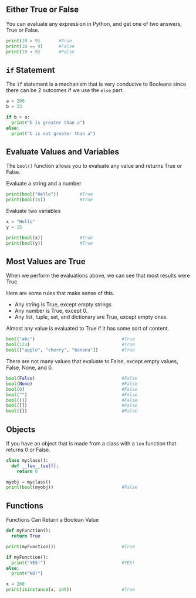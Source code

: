 ## Either True or False
You can evaluate any expression in Python, and get one of two answers, True or False.

```python
print(10 > 9)       #True
print(10 == 9)      #False
print(10 < 9)       #False
```

## `if` Statement
The `if` statement is a mechanism that is very conducive to Booleans since there can be 2 outcomes if we use the `else` part.

```python
a = 200
b = 33

if b > a:
  print("b is greater than a")          
else:
  print("b is not greater than a") 
```

## Evaluate Values and Variables
The `bool()` function allows you to evaluate any value and returns True or False.

Evaluate a string and a number

```python
print(bool("Hello"))        #True
print(bool(15))             #True
```

Evaluate two variables

```python
x = "Hello"
y = 15

print(bool(x))              #True
print(bool(y))              #True
```

## Most Values are True
When we perform the evaluations above, we can see that most results were True.  

Here are some rules that make sense of this.
- Any string is True, except empty strings.
- Any number is True, except 0.
- Any list, tuple, set, and dictionary are True, except empty ones.

Almost any value is evaluated to True if it has some sort of content.

```python
bool("abc")                                 #True
bool(123)                                   #True
bool(["apple", "cherry", "banana"])         #True
```

There are not many values that evaluate to False, except empty values, False, None, and 0.

```python
bool(False)                                 #False
bool(None)                                  #False 
bool(0)                                     #False
bool("")                                    #False
bool(())                                    #False
bool([])                                    #False
bool({})                                    #False
```

## Objects
If you have an object that is made from a class with a `len` function that returns 0 or False.

```python
class myclass():
  def __len__(self):
    return 0

myobj = myclass()
print(bool(myobj))                          #False
```

## Functions
Functions Can Return a Boolean Value

```python
def myFunction():
  return True

print(myFunction())                         #True

if myFunction():
  print("YES!")                             #YES!
else:
  print("NO!") 

x = 200
print(isinstance(x, int))                   #True
```


